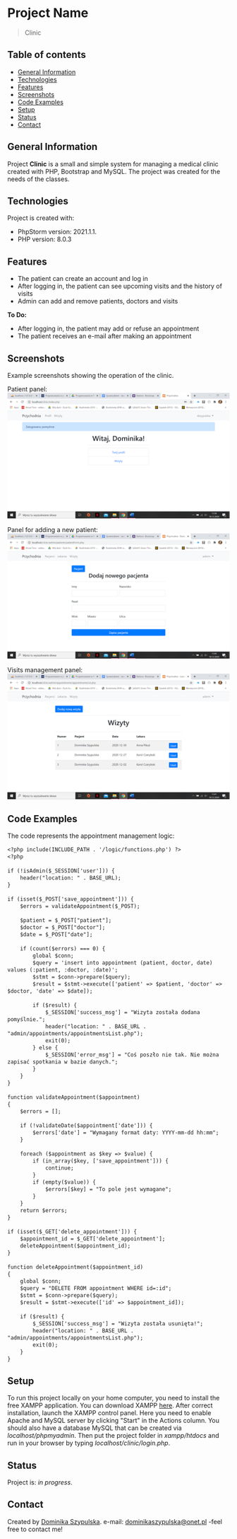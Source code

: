 # Project Name
> Clinic

## Table of contents
* [General Information](#general-information)
* [Technologies](#technologies)
* [Features](#features)
* [Screenshots](#screenshots)
* [Code Examples](#code-examples)
* [Setup](#setup)
* [Status](#status)
* [Contact](#contact)

## General Information
Project **Clinic** is a small and simple system for managing a medical clinic created with PHP, Bootstrap and MySQL.
The project was created for the needs of the classes.

## Technologies
Project is created with:
- PhpStorm version: 2021.1.1.
- PHP version: 8.0.3

## Features
- The patient can create an account and log in
- After logging in, the patient can see upcoming visits and the history of visits
- Admin can add and remove patients, doctors and visits

**To Do:**
- After logging in, the patient may add or refuse an appointment
- The patient receives an e-mail after making an appointment

## Screenshots
Example screenshots showing the operation of the clinic.

Patient panel:
![Patient panel](/images/patientPanel.png)

Panel for adding a new patient:
![Add new patient](/images/addNewPatient.png)

Visits management panel:
![Visits management panel](/images/visitManagement.png)

## Code Examples
The code represents the appointment management logic:
```
<?php include(INCLUDE_PATH . '/logic/functions.php') ?>
<?php

if (!isAdmin($_SESSION['user'])) {
    header("location: " . BASE_URL);
}

if (isset($_POST['save_appointment'])) {
    $errors = validateAppointment($_POST);

    $patient = $_POST["patient"];
    $doctor = $_POST["doctor"];
    $date = $_POST["date"];

    if (count($errors) === 0) {
        global $conn;
        $query = 'insert into appointment (patient, doctor, date) values (:patient, :doctor, :date)';
        $stmt = $conn->prepare($query);
        $result = $stmt->execute(['patient' => $patient, 'doctor' => $doctor, 'date' => $date]);

        if ($result) {
            $_SESSION['success_msg'] = "Wizyta została dodana pomyślnie.";
            header("location: " . BASE_URL . "admin/appointments/appointmentsList.php");
            exit(0);
        } else {
            $_SESSION['error_msg'] = "Coś poszło nie tak. Nie można zapisać spotkania w bazie danych.";
        }
    }
}

function validateAppointment($appointment)
{
    $errors = [];

    if (!validateDate($appointment['date'])) {
        $errors['date'] = "Wymagany format daty: YYYY-mm-dd hh:mm";
    }

    foreach ($appointment as $key => $value) {
        if (in_array($key, ['save_appointment'])) {
            continue;
        }
        if (empty($value)) {
            $errors[$key] = "To pole jest wymagane";
        }
    }
    return $errors;
}

if (isset($_GET['delete_appointment'])) {
    $appointment_id = $_GET['delete_appointment'];
    deleteAppointment($appointment_id);
}

function deleteAppointment($appointment_id)
{
    global $conn;
    $query = "DELETE FROM appointment WHERE id=:id";
    $stmt = $conn->prepare($query);
    $result = $stmt->execute(['id' => $appointment_id]);

    if ($result) {
        $_SESSION['success_msg'] = "Wizyta została usunięta!";
        header("location: " . BASE_URL . "admin/appointments/appointmentsList.php");
        exit(0);
    }
}
```

## Setup
To run this project locally on your home computer, you need to install the free XAMPP application. 
You can download XAMPP [here](http://www.apachefriends.org/en/xampp-windows.html#641). 
After correct installation, launch the XAMPP control panel. 
Here you need to enable Apache and MySQL server by clicking "Start" in the Actions column. 
You should also have a database MySQL that can be created via *localhost/phpmyadmin*. 
Then put the project folder in *xampp/htdocs* and run in your browser by typing *localhost/clinic/login.php*.

## Status
Project is: *in progress*.

## Contact
Created by [Dominika Szypulska](https://github.com/DominikaSzypulska).
e-mail: dominikaszypulska@onet.pl -feel free to contact me!
